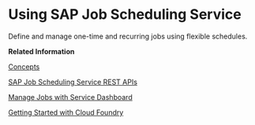 <!-- loio9d48597239ee4c0d8e112077a2f90acc -->

# Using SAP Job Scheduling Service

Define and manage one-time and recurring jobs using flexible schedules.

**Related Information**  


[Concepts](../20---Concepts/concepts-26572ad.md "SAP Job Scheduling service offers you flexible scheduling capabilities for action endpoints in your application or long-running processes using Cloud Foundry tasks.")

[SAP Job Scheduling Service REST APIs](sap-job-scheduling-service-rest-apis-c513d2d.md "Use SAP Job Scheduling service REST APIs to create, manage, and monitor jobs and job schedules.")

[Manage Jobs with Service Dashboard](manage-jobs-with-service-dashboard-132fd06.md "The SAP Job Scheduling service dashboard enables you to manage jobs and tasks for a service instance.")

[Getting Started with Cloud Foundry](../30---Getting-Started/getting-started-with-cloud-foundry-02e4e8b.md "Once you've completed the initial setup for SAP Job Scheduling service, to use the service you create a Cloud Foundry service instance and bind it to your application.")

